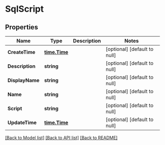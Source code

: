 # SqlScript

## Properties
Name | Type | Description | Notes
------------ | ------------- | ------------- | -------------
**CreateTime** | [**time.Time**](time.Time.md) |  | [optional] [default to null]
**Description** | **string** |  | [optional] [default to null]
**DisplayName** | **string** |  | [optional] [default to null]
**Name** | **string** |  | [optional] [default to null]
**Script** | **string** |  | [optional] [default to null]
**UpdateTime** | [**time.Time**](time.Time.md) |  | [optional] [default to null]

[[Back to Model list]](../README.md#documentation-for-models) [[Back to API list]](../README.md#documentation-for-api-endpoints) [[Back to README]](../README.md)


